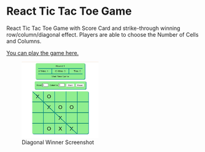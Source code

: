 <h1>React Tic Tac Toe Game</h1>
<p>React Tic Tac Toe Game with Score Card and strike-through winning row/column/diagonal effect. Players are able to choose the Number of Cells and Columns.</p>
<a href="https://siavashreact.w3spaces.com/">You can play the game here.</a>
<p></p>
<figure>
<img src="Screenshot.jpg" width="200" height="200"></img>
<figcaption>Diagonal Winner Screenshot</figcaption>
</figure>
